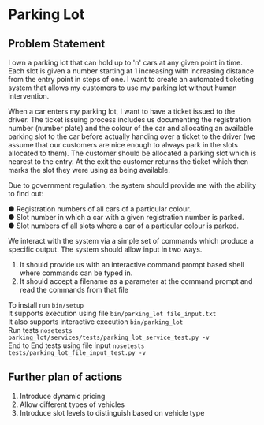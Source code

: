 # Parking Lot
## Problem Statement
I own a parking lot that can hold up to 'n' cars at any given point in time. Each slot is
given a number starting at 1 increasing with increasing distance from the entry point
in steps of one. I want to create an automated ticketing system that allows my
customers to use my parking lot without human intervention.  

When a car enters my parking lot, I want to have a ticket issued to the driver. The
ticket issuing process includes us documenting the registration number (number
plate) and the colour of the car and allocating an available parking slot to the car
before actually handing over a ticket to the driver (we assume that our customers are
nice enough to always park in the slots allocated to them). The customer should be
allocated a parking slot which is nearest to the entry. At the exit the customer returns
the ticket which then marks the slot they were using as being available.  

Due to government regulation, the system should provide me with the ability to find out:
  
● Registration numbers of all cars of a particular colour.  
● Slot number in which a car with a given registration number is parked.  
● Slot numbers of all slots where a car of a particular colour is parked.  

We interact with the system via a simple set of commands which produce a specific
output. The system should allow input in two ways.  

1) It should provide us with an interactive command prompt based shell where
commands can be typed in.
2) It should accept a filename as a parameter at the command prompt and read the
commands from that file  

To install run `bin/setup`  
It supports execution using file `bin/parking_lot file_input.txt`  
It also supports interactive execution `bin/parking_lot`  
Run tests `nosetests parking_lot/services/tests/parking_lot_service_test.py -v`  
End to End tests using file input `nosetests tests/parking_lot_file_input_test.py -v` 

## Further plan of actions
1. Introduce dynamic pricing
2. Allow different types of vehicles
3. Introduce slot levels to distinguish based on vehicle type
     